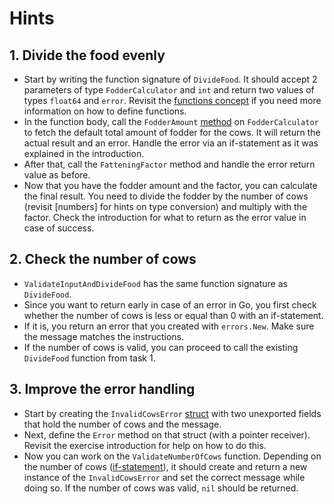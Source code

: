 # Hints

## 1. Divide the food evenly

- Start by writing the function signature of `DivideFood`.
  It should accept 2 parameters of type `FodderCalculator` and `int` and return two values of types `float64` and `error`.
  Revisit the [functions concept][concept-functions] if you need more information on how to define functions.
- In the function body, call the `FodderAmount` [method][concept-methods] on `FodderCalculator` to fetch the default total amount of fodder for the cows.
  It will return the actual result and an error.
  Handle the error via an if-statement as it was explained in the introduction.
- After that, call the `FatteningFactor` method and handle the error return value as before.
- Now that you have the fodder amount and the factor, you can calculate the final result.
  You need to divide the fodder by the number of cows (revisit [numbers] for hints on type conversion) and multiply with the factor. Check the introduction for what to return as the error value in case of success.

## 2. Check the number of cows

- `ValidateInputAndDivideFood` has the same function signature as `DivideFood`.
- Since you want to return early in case of an error in Go, you first check whether the number of cows is less or equal than 0 with an if-statement.
- If it is, you return an error that you created with `errors.New`.
  Make sure the message matches the instructions.
- If the number of cows is valid, you can proceed to call the existing `DivideFood` function from task 1.

## 3. Improve the error handling

- Start by creating the `InvalidCowsError` [struct][concept-structs] with two unexported fields that hold the number of cows and the message.
- Next, define the `Error` method on that struct (with a pointer receiver). Revisit the exercise introduction for help on how to do this.
- Now you can work on the `ValidateNumberOfCows` function.
  Depending on the number of cows ([if-statement][concept-conditionals]), it should create and return a new instance of the `InvalidCowsError` and set the correct message while doing so.
  If the number of cows was valid, `nil` should be returned.

[concept-methods]: /tracks/go/concepts/methods
[concept-functions]: /tracks/go/concepts/functions
[concept-numbers]: /tracks/go/concepts/numbers
[concept-structs]: /tracks/go/concepts/structs
[concept-conditionals]:  /tracks/go/concepts/conditionals-if